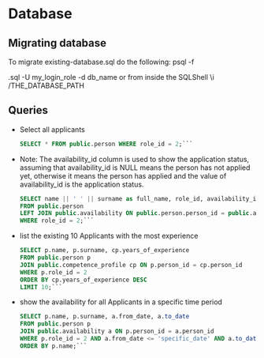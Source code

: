 # Database

## Migrating database
To migrate existing-database.sql do the following:
psql -f <P>.sql -U my_login_role -d db_name 
or
from inside the SQLShell
\i /THE_DATABASE_PATH

## Queries

- Select all applicants

    ```sql
    SELECT * FROM public.person WHERE role_id = 2;```

- Note: The availability_id column is used to show the application status, assuming that availability_id is NULL means the person has not applied yet, otherwise it means the person has applied and the value of availability_id is the application status.

    ```sql
    SELECT name || ' ' || surname as full_name, role_id, availability_id
    FROM public.person
    LEFT JOIN public.availability ON public.person.person_id = public.availability.person_id
    WHERE role_id = 2;```

- list the existing 10 Applicants with the most experience

    ```sql
    SELECT p.name, p.surname, cp.years_of_experience
    FROM public.person p
    JOIN public.competence_profile cp ON p.person_id = cp.person_id
    WHERE p.role_id = 2
    ORDER BY cp.years_of_experience DESC
    LIMIT 10;```


- show the availability for all Applicants in a specific time period

    ```sql
    SELECT p.name, p.surname, a.from_date, a.to_date
    FROM public.person p
    JOIN public.availability a ON p.person_id = a.person_id
    WHERE p.role_id = 2 AND a.from_date <= 'specific_date' AND a.to_date >= 'specific_date'
    ORDER BY p.name;```
